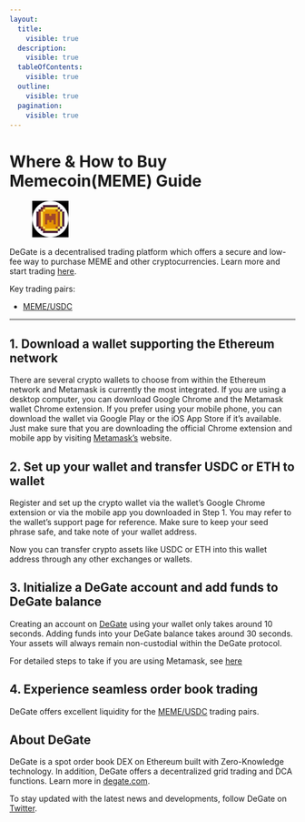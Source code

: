 ```yaml
---
layout:
  title:
    visible: true
  description:
    visible: true
  tableOfContents:
    visible: true
  outline:
    visible: true
  pagination:
    visible: true
---
```


# Where & How to Buy Memecoin(MEME) Guide

<figure><img src="../images/meme_0xb131f4a55907b10d1f0a50d8ab8fa09ec342cd741716284778154.jpg" alt="MEME" width="64"><figcaption></figcaption></figure>

DeGate is a decentralised trading platform which offers a secure and low-fee way to purchase MEME and other cryptocurrencies. Learn more and start trading [here](https://app.degate.com/trade/USDC/0xb131f4a55907b10d1f0a50d8ab8fa09ec342cd74?utm_source=howtobuy).&#x20;

Key trading pairs:

* [MEME/USDC](https://app.degate.com/trade/USDC/0xb131f4a55907b10d1f0a50d8ab8fa09ec342cd74?utm_source=howtobuy)

***

## 1. Download a wallet supporting the Ethereum network

There are several crypto wallets to choose from within the Ethereum network and Metamask is currently the most integrated. If you are using a desktop computer, you can download Google Chrome and the Metamask wallet Chrome extension. If you prefer using your mobile phone, you can download the wallet via Google Play or the iOS App Store if it’s available. Just make sure that you are downloading the official Chrome extension and mobile app by visiting [Metamask’s](https://metamask.io/) website.

## 2. Set up your wallet and transfer USDC or ETH to wallet

Register and set up the crypto wallet via the wallet’s Google Chrome extension or via the mobile app you downloaded in Step 1. You may refer to the wallet’s support page for reference. Make sure to keep your seed phrase safe, and take note of your wallet address.&#x20;

Now you can transfer crypto assets like USDC or ETH into this wallet address through any other exchanges or wallets.

## 3. Initialize a DeGate account and add funds to DeGate balance

Creating an account on [DeGate](https://app.degate.com/?utm_source=MEME_howtobuy) using your wallet only takes around 10 seconds. Adding funds into your DeGate balance takes around 30 seconds. Your assets will always remain non-custodial within the DeGate protocol.

For detailed steps to take if you are using Metamask, see [here](https://docs.degate.com/v/product_en/main-features/wallet-connectivity/metamask)

## 4. Experience seamless order book trading

DeGate offers excellent liquidity for the [MEME/USDC](https://app.degate.com/trade/USDC/0xb131f4a55907b10d1f0a50d8ab8fa09ec342cd74?utm_source=howtobuy) trading pairs.&#x20;

## About DeGate

DeGate is a spot order book DEX on Ethereum built with Zero-Knowledge technology. In addition, DeGate offers a decentralized grid trading and DCA functions.  Learn more in [degate.com](https://degate.com/?utm_source=MEME_howtobuy).

To stay updated with the latest news and developments, follow DeGate on [Twitter](https://twitter.com/degatedex).
